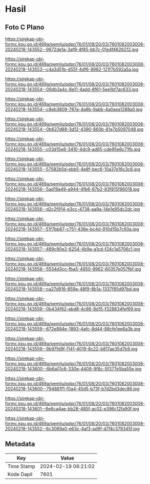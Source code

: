 # Hasil

## Foto C Plano

https://sirekap-obj-formc.kpu.go.id/469a/pemilu/pdpr/76/01/08/20/03/7601082003008-20240218-143552--9672de1a-3af9-4f85-bb7c-01e4f4626212.jpg

https://sirekap-obj-formc.kpu.go.id/469a/pemilu/pdpr/76/01/08/20/03/7601082003008-20240218-143553--c4a3d51b-d55f-4df6-8982-121f7b592a5a.jpg

https://sirekap-obj-formc.kpu.go.id/469a/pemilu/pdpr/76/01/08/20/03/7601082003008-20240218-143554--06db3a4c-8e11-4add-8f61-5ee1bf7ac633.jpg

https://sirekap-obj-formc.kpu.go.id/469a/pemilu/pdpr/76/01/08/20/03/7601082003008-20240218-143554--c8eb3809-787a-4a8b-9abb-4a0aea1288a0.jpg

https://sirekap-obj-formc.kpu.go.id/469a/pemilu/pdpr/76/01/08/20/03/7601082003008-20240218-143554--0b627d88-3d12-4390-860b-81e7b5097048.jpg

https://sirekap-obj-formc.kpu.go.id/469a/pemilu/pdpr/76/01/08/20/03/7601082003008-20240218-143555--c03d15e8-3410-4dc9-ad85-cde95e6c71fb.jpg

https://sirekap-obj-formc.kpu.go.id/469a/pemilu/pdpr/76/01/08/20/03/7601082003008-20240218-143555--57582b5d-ebb5-4e8f-bec6-10a37e16c3c6.jpg

https://sirekap-obj-formc.kpu.go.id/469a/pemilu/pdpr/76/01/08/20/03/7601082003008-20240218-143556--5ad19a49-a944-4fb6-87b2-83f815f96018.jpg

https://sirekap-obj-formc.kpu.go.id/469a/pemilu/pdpr/76/01/08/20/03/7601082003008-20240218-143556--d2c2f914-e3cc-4738-aa9a-14e1e95dc2dc.jpg

https://sirekap-obj-formc.kpu.go.id/469a/pemilu/pdpr/76/01/08/20/03/7601082003008-20240218-143557--51f7bb67-c751-436e-bc4d-910d15b7c93a.jpg

https://sirekap-obj-formc.kpu.go.id/469a/pemilu/pdpr/76/01/08/20/03/7601082003008-20240218-143557--489c90e2-6254-4b9a-a1cd-f24c1a5706c1.jpg

https://sirekap-obj-formc.kpu.go.id/469a/pemilu/pdpr/76/01/08/20/03/7601082003008-20240218-143558--5534d3cc-fba5-4950-8962-60357e057fbf.jpg

https://sirekap-obj-formc.kpu.go.id/469a/pemilu/pdpr/76/01/08/20/03/7601082003008-20240218-143558--ca27d916-859a-48f9-8b1a-1337f85d97bd.jpg

https://sirekap-obj-formc.kpu.go.id/469a/pemilu/pdpr/76/01/08/20/03/7601082003008-20240218-143559--0b434f62-ebd8-4c86-8d15-f328834fef69.jpg

https://sirekap-obj-formc.kpu.go.id/469a/pemilu/pdpr/76/01/08/20/03/7601082003008-20240218-143559--672e884e-1893-4afc-8d44-88cfe1ee6a3b.jpg

https://sirekap-obj-formc.kpu.go.id/469a/pemilu/pdpr/76/01/08/20/03/7601082003008-20240218-143559--9b97fd9f-f141-4019-8c22-b817ae35d7b9.jpg

https://sirekap-obj-formc.kpu.go.id/469a/pemilu/pdpr/76/01/08/20/03/7601082003008-20240218-143600--6b6a01c6-330e-4408-9f8c-5f377e5ba55e.jpg

https://sirekap-obj-formc.kpu.go.id/469a/pemilu/pdpr/76/01/08/20/03/7601082003008-20240218-143600--794881f1-f0a4-45d5-b73f-b7d2bd3dec86.jpg

https://sirekap-obj-formc.kpu.go.id/469a/pemilu/pdpr/76/01/08/20/03/7601082003008-20240218-143601--8e6ca4ae-bb28-485f-ac02-e396c12fa90f.jpg

https://sirekap-obj-formc.kpu.go.id/469a/pemilu/pdpr/76/01/08/20/03/7601082003008-20240218-143552--6c3089a0-e63c-4af3-ad9f-d7f4c379345f.jpg


## Metadata

| Key        | Value               |
| ---------- | ------------------- |
| Time Stamp | 2024-02-19 06:21:02 |
| Kode Dapil | 7601                |



